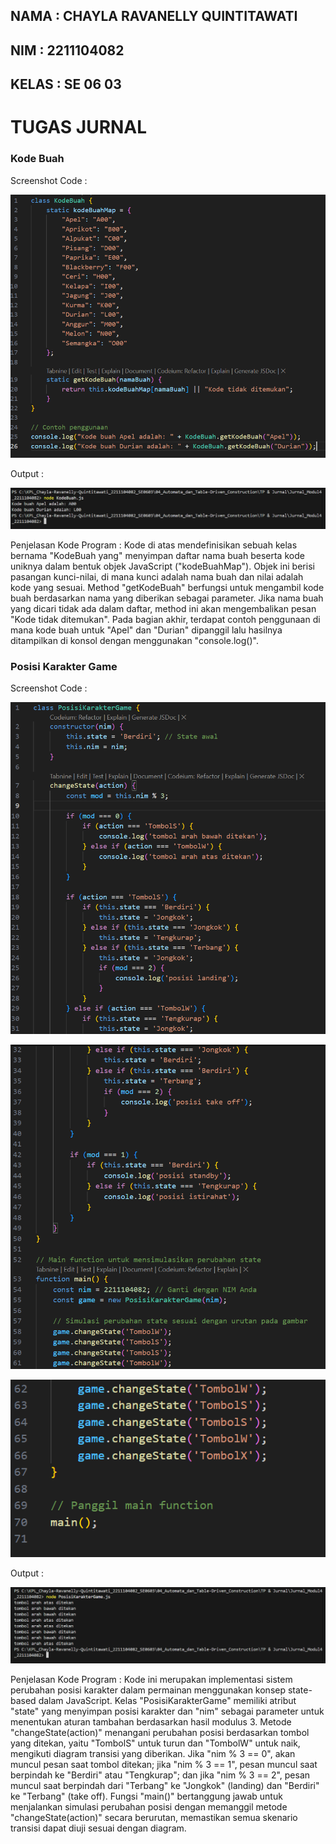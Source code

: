 ## NAMA : CHAYLA RAVANELLY QUINTITAWATI 
## NIM : 2211104082
## KELAS : SE 06 03

# TUGAS JURNAL  

### Kode Buah 

Screenshot Code : 

![image alt ](<https://github.com/chaylaz/Foto-Praktikum-KPL/blob/main/Modul4/jurnal/input%20kode%20buah.png>)

Output : 

![image alt ](<https://github.com/chaylaz/Foto-Praktikum-KPL/blob/main/Modul4/jurnal/output%20kode%20buah.png>) 

Penjelasan Kode Program :
Kode di atas mendefinisikan sebuah kelas bernama "KodeBuah yang" menyimpan daftar nama buah beserta kode uniknya dalam bentuk objek JavaScript ("kodeBuahMap"). Objek ini berisi pasangan kunci-nilai, di mana kunci adalah nama buah dan nilai adalah kode yang sesuai. Method "getKodeBuah" berfungsi untuk mengambil kode buah berdasarkan nama yang diberikan sebagai parameter. Jika nama buah yang dicari tidak ada dalam daftar, method ini akan mengembalikan pesan "Kode tidak ditemukan". Pada bagian akhir, terdapat contoh penggunaan di mana kode buah untuk "Apel" dan "Durian" dipanggil lalu hasilnya ditampilkan di konsol dengan menggunakan "console.log()".


### Posisi Karakter Game 

Screenshot Code :

![image alt ](<https://github.com/chaylaz/Foto-Praktikum-KPL/blob/main/Modul4/jurnal/input%20posisi%20karakter%20game1.png>)

![image alt ](<https://github.com/chaylaz/Foto-Praktikum-KPL/blob/main/Modul4/jurnal/input%20posisi%20karakter%20game2.png>)

![image alt ](<https://github.com/chaylaz/Foto-Praktikum-KPL/blob/main/Modul4/jurnal/input%20posisi%20karakter%20game3.png>)

Output : 

![image alt ](<https://github.com/chaylaz/Foto-Praktikum-KPL/blob/main/Modul4/jurnal/output%20posisi%20karakter%20game.png>)

Penjelasan Kode Program : 
Kode ini merupakan implementasi sistem perubahan posisi karakter dalam permainan menggunakan konsep state-based dalam JavaScript. Kelas "PosisiKarakterGame" memiliki atribut "state" yang menyimpan posisi karakter dan "nim" sebagai parameter untuk menentukan aturan tambahan berdasarkan hasil modulus 3. Metode "changeState(action)" menangani perubahan posisi berdasarkan tombol yang ditekan, yaitu "TombolS" untuk turun dan "TombolW" untuk naik, mengikuti diagram transisi yang diberikan. Jika "nim % 3 == 0", akan muncul pesan saat tombol ditekan; jika "nim % 3 == 1", pesan muncul saat berpindah ke "Berdiri" atau "Tengkurap"; dan jika "nim % 3 == 2", pesan muncul saat berpindah dari "Terbang" ke "Jongkok" (landing) dan "Berdiri" ke "Terbang" (take off). Fungsi "main()" bertanggung jawab untuk menjalankan simulasi perubahan posisi dengan memanggil metode "changeState(action)" secara berurutan, memastikan semua skenario transisi dapat diuji sesuai dengan diagram.


